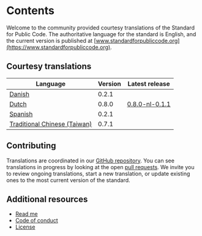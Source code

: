 # Contents

Welcome to the community provided courtesy translations of the Standard for Public Code.
The authoritative language for the standard is English, and the current version is published at [www.standardforpubliccode.org](https://www.standardforpubliccode.org).

## Courtesy translations

| Language | Version | Latest release |
|----------|---------|---------|
| [Danish](da/index.md) | 0.2.1 | |
| [Dutch](https://www.standaardvoorpubliekecode.nl) | 0.8.0 | [0.8.0-nl-0.1.1](https://github.com/codefornl/community-translations-standard/releases/tag/0.8.0-nl-0.1.1) |
| [Spanish](es/index.md) | 0.2.1 | |
| [Traditional Chinese (Taiwan)](zh_Hant_TW/index.md) | 0.7.1 | |

## Contributing

Translations are coordinated in our [GitHub repository](https://github.com/standard-for-public-code/community-translations-standard).
You can see translations in progress by looking at the open [pull requests](https://github.com/standard-for-public-code/community-translations-standard/pulls).
We invite you to review ongoing translations, start a new translation, or update existing ones to the most current version of the standard.

## Additional resources

* [Read me](README.md)
* [Code of conduct](CODE_OF_CONDUCT.md)
* [License](LICENSE)
